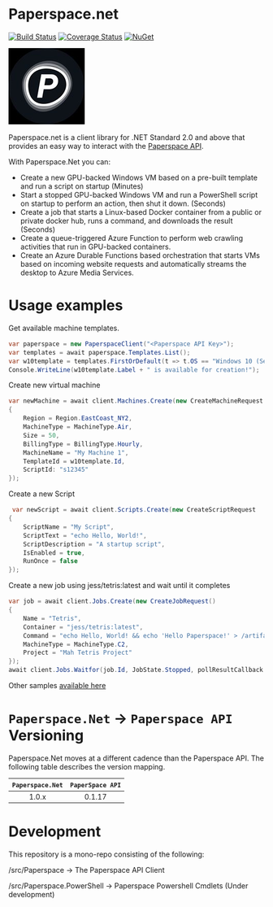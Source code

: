 # Paperspace.net

[![Build Status](https://dev.azure.com/baristalabs/Paperspace/_apis/build/status/BaristaLabs.paperspace.net?branchName=master)](https://dev.azure.com/baristalabs/Paperspace/_build/latest?definitionId=12&branchName=master)
[![Coverage Status](https://img.shields.io/coveralls/github/BaristaLabs/paperspace.net/master.svg)](https://coveralls.io/github/BaristaLabs/paperspace.net?branch=master)
[![NuGet](http://img.shields.io/nuget/v/Paperspace.svg)](https://www.nuget.org/packages/Paperspace)

![logo](Paperspace.jpg)

Paperspace.net is a client library for .NET Standard 2.0 and above that provides an easy way to interact with the [Paperspace API](https://paperspace.github.io/paperspace-node/index.html).

With Paperspace.Net you can:

  - Create a new GPU-backed Windows VM based on a pre-built template and run a script on startup (Minutes)
  - Start a stopped GPU-backed Windows VM and run a PowerShell script on startup to perform an action, then shut it down. (Seconds)
  - Create a job that starts a Linux-based Docker container from a public or private docker hub, runs a command, and downloads the result (Seconds)
  - Create a queue-triggered Azure Function to perform web crawling activities that run in GPU-backed containers.
  - Create an Azure Durable Functions based orchestration that starts VMs based on incoming website requests and automatically streams the desktop to Azure Media Services.

# Usage examples

Get available machine templates.

```c#
var paperspace = new PaperspaceClient("<Paperspace API Key>");
var templates = await paperspace.Templates.List();
var w10template = templates.FirstOrDefault(t => t.OS == "Windows 10 (Server 2019) - Licensed");
Console.WriteLine(w10template.Label + " is available for creation!");
```

Create new virtual machine

``` c#
var newMachine = await client.Machines.Create(new CreateMachineRequest
{
    Region = Region.EastCoast_NY2,
    MachineType = MachineType.Air,
    Size = 50,
    BillingType = BillingType.Hourly,
    MachineName = "My Machine 1",
    TemplateId = w10template.Id,
	ScriptId: "s12345"
});
```

Create a new Script
``` c#
 var newScript = await client.Scripts.Create(new CreateScriptRequest
{
    ScriptName = "My Script",
    ScriptText = "echo Hello, World!",
    ScriptDescription = "A startup script",
    IsEnabled = true,
    RunOnce = false
});
```

Create a new job using jess/tetris:latest and wait until it completes

``` c#
var job = await client.Jobs.Create(new CreateJobRequest()
{
    Name = "Tetris",
    Container = "jess/tetris:latest",
    Command = "echo Hello, World! && echo 'Hello Paperspace!' > /artifacts/hello.txt",
    MachineType = MachineType.C2,
    Project = "Mah Tetris Project"
});
await client.Jobs.Waitfor(job.Id, JobState.Stopped, pollResultCallback: (j) => Console.WriteLine(j.State));
```

Other samples [available here](https://github.com/BaristaLabs/paperspace.net/tree/master/samples)

# ```Paperspace.Net``` -> ```Paperspace API``` Versioning

Paperspace.Net moves at a different cadence than the Paperspace API. The following table describes the version mapping.

| ```Paperspace.Net``` | ```PaperSpace API``` |
|:---:|:---:|
| 1.0.x | 0.1.17 |


# Development

This repository is a mono-repo consisting of the following:

/src/Paperspace -> The Paperspace API Client

/src/Paperspace.PowerShell -> Paperspace Powershell Cmdlets (Under development)

